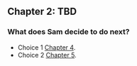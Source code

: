 ## Chapter 2: TBD







### What does Sam decide to do next?
- Choice 1 [Chapter 4](Chapter4.md).
- Choice 2 [Chapter 5](Chapter5.md).
